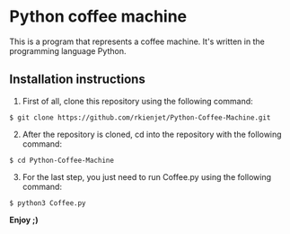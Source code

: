 #	Python coffee machine

This is a program that represents a coffee machine. It's written in the programming language Python.

## Installation instructions
1. First of all, clone this repository using the following command:

```
$ git clone https://github.com/rkienjet/Python-Coffee-Machine.git
```
  
2. After the repository is cloned, cd into the repository with the following command:
 
```
$ cd Python-Coffee-Machine
```

3. For the last step, you just need to run Coffee.py using the following command:

```
$ python3 Coffee.py
```

**Enjoy ;)**
